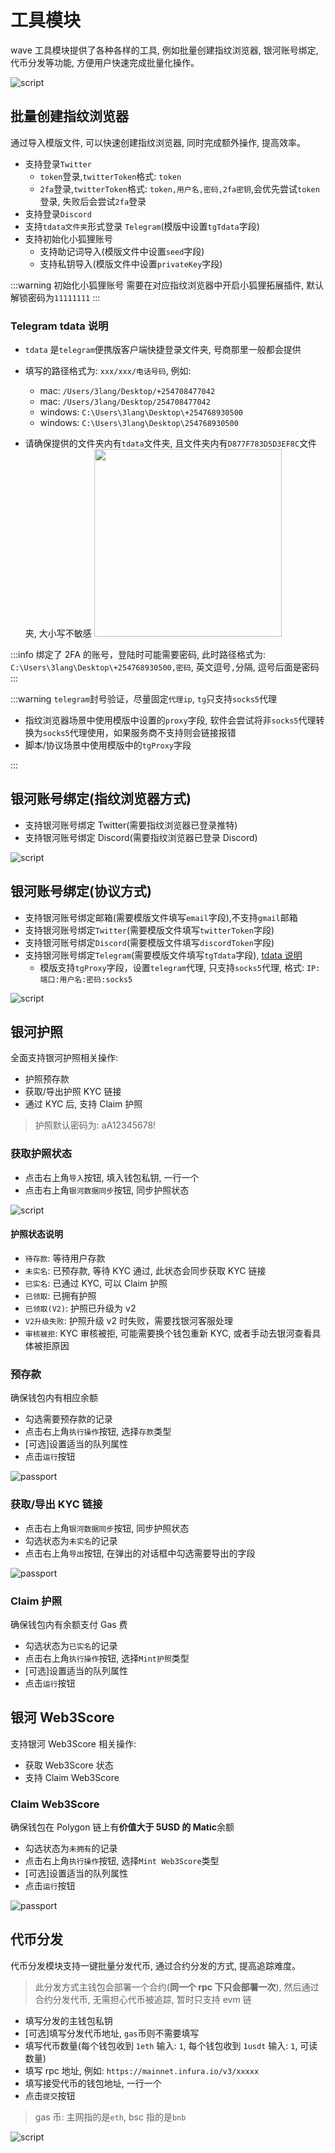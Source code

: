 # 工具模块

wave 工具模块提供了各种各样的工具, 例如批量创建指纹浏览器, 银河账号绑定, 代币分发等功能, 方便用户快速完成批量化操作。

![script](./assets/ss/wave-tool.png)

## 批量创建指纹浏览器

通过导入模版文件, 可以快速创建指纹浏览器, 同时完成额外操作, 提高效率。

- 支持登录`Twitter`
  - `token`登录,`twitterToken`格式: `token`
  - `2fa`登录,`twitterToken`格式: `token,用户名,密码,2fa密钥`,会优先尝试`token`登录, 失败后会尝试`2fa`登录
- 支持登录`Discord`
- 支持`tdata文件夹`形式登录 `Telegram`(模版中设置`tgTdata`字段)
- 支持初始化小狐狸账号
  - 支持助记词导入(模版文件中设置`seed`字段)
  - 支持私钥导入(模版文件中设置`privateKey`字段)

:::warning 初始化小狐狸账号
需要在对应指纹浏览器中开启小狐狸拓展插件, 默认解锁密码为`11111111`
:::

### Telegram tdata 说明

- `tdata` 是`telegram`便携版客户端快捷登录文件夹, 号商那里一般都会提供
- 填写的路径格式为: `xxx/xxx/电话号码`, 例如:

  - mac: `/Users/3lang/Desktop/+254708477042`
  - mac: `/Users/3lang/Desktop/254708477042`
  - windows: `C:\Users\3lang\Desktop\+254768930500`
  - windows: `C:\Users\3lang\Desktop\254768930500`

- 请确保提供的文件夹内有`tdata`文件夹, 且文件夹内有`D877F783D5D3EF8C`文件夹, 大小写不敏感
  <img src="./assets/tdatadetail.png" width="300" />

:::info
绑定了 2FA 的账号，登陆时可能需要密码, 此时路径格式为: `C:\Users\3lang\Desktop\+254768930500,密码`, 英文逗号`,`分隔, 逗号后面是密码
:::

:::warning
`telegram`封号验证，尽量固定`代理ip`, `tg`只支持`socks5`代理

- 指纹浏览器场景中使用模版中设置的`proxy`字段, 软件会尝试将非`socks5`代理转换为`socks5`代理使用，如果服务商不支持则会链接报错
- 脚本/协议场景中使用模版中的`tgProxy`字段

:::

## 银河账号绑定(指纹浏览器方式)

- 支持银河账号绑定 Twitter(需要指纹浏览器已登录推特)
- 支持银河账号绑定 Discord(需要指纹浏览器已登录 Discord)

![script](./assets/ss/wave-tool.png)

## 银河账号绑定(协议方式)

- 支持银河账号绑定邮箱(需要模版文件填写`email`字段),不支持`gmail`邮箱
- 支持银河账号绑定`Twitter`(需要模版文件填写`twitterToken`字段)
- 支持银河账号绑定`Discord`(需要模版文件填写`discordToken`字段)
- 支持银河账号绑定`Telegram`(需要模版文件填写`tgTdata`字段), [tdata 说明](#telegram-tdata-说明)
  - 模版支持`tgProxy`字段，设置`telegram`代理, 只支持`socks5`代理, 格式: `IP:端口:用户名:密码:socks5`

![script](./assets/ss/wave-tool.png)

## 银河护照

全面支持银河护照相关操作:

- 护照预存款
- 获取/导出护照 KYC 链接
- 通过 KYC 后, 支持 Claim 护照

> 护照默认密码为: aA12345678!

### 获取护照状态

- 点击右上角`导入`按钮, 填入钱包私钥, 一行一个
- 点击右上角`银河数据同步`按钮, 同步护照状态

![script](./assets/ss/wave-tool-passport.png)

#### 护照状态说明

- `待存款`: 等待用户存款
- `未实名`: 已预存款, 等待 KYC 通过, 此状态会同步获取 KYC 链接
- `已实名`: 已通过 KYC, 可以 Claim 护照
- `已领取`: 已拥有护照
- `已领取(V2)`: 护照已升级为 v2
- `V2升级失败`: 护照升级 v2 时失败，需要找银河客服处理
- `审核被拒`: KYC 审核被拒, 可能需要换个钱包重新 KYC, 或者手动去银河查看具体被拒原因

### 预存款

确保钱包内有相应余额

- 勾选需要预存款的记录
- 点击右上角`执行操作`按钮, 选择`存款`类型
- [可选]设置适当的队列属性
- 点击`运行`按钮

![passport](./assets/ss/wave-tool-passport-ac.png)

### 获取/导出 KYC 链接

- 点击右上角`银河数据同步`按钮, 同步护照状态
- 勾选状态为`未实名`的记录
- 点击右上角`导出`按钮, 在弹出的对话框中勾选需要导出的字段

![passport](./assets/ss/wave-tool-passport-export.png)

### Claim 护照

确保钱包内有余额支付 Gas 费

- 勾选状态为`已实名`的记录
- 点击右上角`执行操作`按钮, 选择`Mint护照`类型
- [可选]设置适当的队列属性
- 点击`运行`按钮

## 银河 Web3Score

支持银河 Web3Score 相关操作:

- 获取 Web3Score 状态
- 支持 Claim Web3Score

### Claim Web3Score

确保钱包在 Polygon 链上有**价值大于 5USD 的 Matic**余额

- 勾选状态为`未拥有`的记录
- 点击右上角`执行操作`按钮, 选择`Mint Web3Score`类型
- [可选]设置适当的队列属性
- 点击`运行`按钮

![passport](./assets/ss/wave-tool-web3score.png)

## 代币分发

代币分发模块支持一键批量分发代币, 通过合约分发的方式, 提高追踪难度。

> 此分发方式主钱包会部署一个合约(**同一个 rpc 下只会部署一次**), 然后通过合约分发代币, 无需担心代币被追踪, 暂时只支持 evm 链

- 填写分发的主钱包私钥
- [可选]填写分发代币地址, `gas`币则不需要填写
- 填写代币数量(每个钱包收到 `1eth` 输入: `1`, 每个钱包收到 `1usdt` 输入: `1`, 可读数量)
- 填写 rpc 地址, 例如: `https://mainnet.infura.io/v3/xxxxx`
- 填写接受代币的钱包地址, 一行一个
- 点击`提交`按钮

> gas 币: 主网指的是`eth`, bsc 指的是`bnb`

![script](./assets/ss/wave-tool-token.png)
